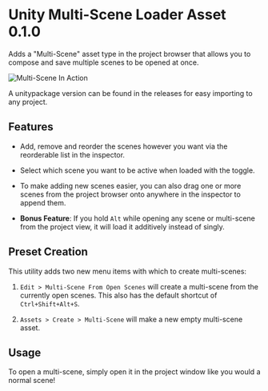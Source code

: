 Unity Multi-Scene Loader Asset 0.1.0
===
Adds a "Multi-Scene" asset type in the project browser that allows you to compose and save multiple scenes to be opened at once.

![Multi-Scene In Action](blob:https://imgur.com/020420c5-01a6-4b79-bf31-9c6cf13c42d3)

A unitypackage version can be found in the releases for easy importing to any project.

## Features
* Add, remove and reorder the scenes however you want via the reorderable list in the inspector. 

* Select which scene you want to be active when loaded with the toggle.
* To make adding new scenes easier, you can also drag one or more scenes from the project browser onto anywhere in the inspector to append them. 
* **Bonus Feature**: If you hold `Alt` while opening any scene or multi-scene from the project view, it will load it additively instead of singly. 

## Preset Creation

This utility adds two new menu items with which to create multi-scenes:

1. `Edit > Multi-Scene From Open Scenes` will create a multi-scene from the currently open scenes. This also has the default shortcut of `Ctrl+Shift+Alt+S`.

2. `Assets > Create > Multi-Scene` will make a new empty multi-scene asset.


## Usage

To open a multi-scene, simply open it in the project window like you would a normal scene!